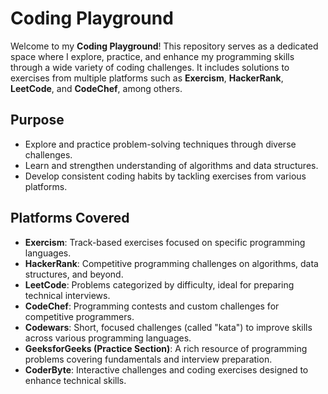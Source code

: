 # Coding Playground

Welcome to my **Coding Playground**! This repository serves as a dedicated space where I explore, practice, and enhance my programming skills through a wide variety of coding challenges. It includes solutions to exercises from multiple platforms such as **Exercism**, **HackerRank**, **LeetCode**, and **CodeChef**, among others.

## Purpose
- Explore and practice problem-solving techniques through diverse challenges.
- Learn and strengthen understanding of algorithms and data structures.
- Develop consistent coding habits by tackling exercises from various platforms.

## Platforms Covered
- **Exercism**: Track-based exercises focused on specific programming languages.
- **HackerRank**: Competitive programming challenges on algorithms, data structures, and beyond.
- **LeetCode**: Problems categorized by difficulty, ideal for preparing technical interviews.
- **CodeChef**: Programming contests and custom challenges for competitive programmers.
- **Codewars**: Short, focused challenges (called "kata") to improve skills across various programming languages.
- **GeeksforGeeks (Practice Section)**: A rich resource of programming problems covering fundamentals and interview preparation.
- **CoderByte**: Interactive challenges and coding exercises designed to enhance technical skills.
